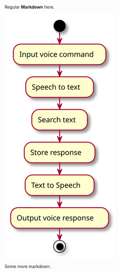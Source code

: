 Regular **Markdown** here.

<!--
@startuml
start;
:Input voice command/
:Speech to text|
:Search text]
:Store response]
:Text to Speech|
:Output voice response/
end;
@enduml
-->

![](README.svg)

Some more markdown.
